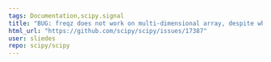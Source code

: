```yaml
---
tags: Documentation,scipy.signal
title: "BUG: freqz does not work on multi-dimensional array, despite what documentation claims"
html_url: "https://github.com/scipy/scipy/issues/17387"
user: sliedes
repo: scipy/scipy
---
```


